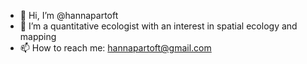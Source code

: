 - 👋 Hi, I’m @hannapartoft
- 👀 I’m a quantitative ecologist with an interest in spatial ecology and mapping
- 📫 How to reach me: hannapartoft@gmail.com

<!---
hannapartoft/hannapartoft is a ✨ special ✨ repository because its `README.md` (this file) appears on your GitHub profile.
You can click the Preview link to take a look at your changes.
--->
